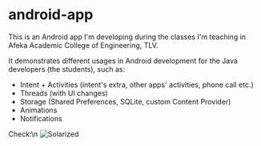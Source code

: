 # android-app

This is an Android app I'm developing during the classes I'm teaching in Afeka Academic College of Engineering, TLV.

It demonstrates different usages in Android development for the Java developers (the students), such as:
* Intent + Activities (intent's extra, other apps' activities, phone call etc.)
* Threads (with UI changes)
* Storage (Shared Preferences, SQLite, custom Content Provider)
* Animations
* Notifications

Check:\n
![Solarized](http://i59.tinypic.com/2v15dur.png)
